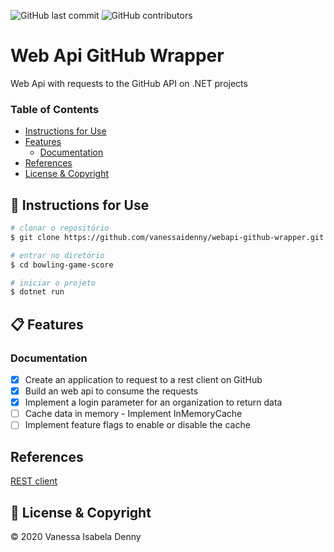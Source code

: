 ![GitHub last commit](https://img.shields.io/github/last-commit/vanessaidenny/webapi-github-wrapper?color=blueviolet&style=plastic)
![GitHub contributors](https://img.shields.io/github/contributors/vanessaidenny/webapi-github-wrapper?color=brightgreen&style=plastic)
 
# Web Api GitHub Wrapper

Web Api with requests to the GitHub API on .NET projects

### Table of Contents

- [Instructions for Use](#instructions)
- [Features](#features)
  - [Documentation](#documentation)
- [References](#references)
- [License & Copyright](#license)

<a name="instructions"></a>
## 🚀 Instructions for Use

```bash
# clonar o repositório
$ git clone https://github.com/vanessaidenny/webapi-github-wrapper.git

# entrar no diretório
$ cd bowling-game-score

# iniciar o projeto
$ dotnet run
```

<a name="features"></a>
## 📋 Features

<a name="documentation"></a>
### Documentation

- [X] Create an application to request to a rest client on GitHub
- [X] Build an web api to consume the requests
- [X] Implement a login parameter for an organization to return data
- [ ] Cache data in memory - Implement InMemoryCache
- [ ] Implement feature flags to enable or disable the cache

<a name="references"></a>
## References

[REST client](https://docs.microsoft.com/en-us/dotnet/csharp/tutorials/console-webapiclient#processing-the-json-result)

<a name="license"></a>
## 📌 License & Copyright

&copy; 2020 Vanessa Isabela Denny